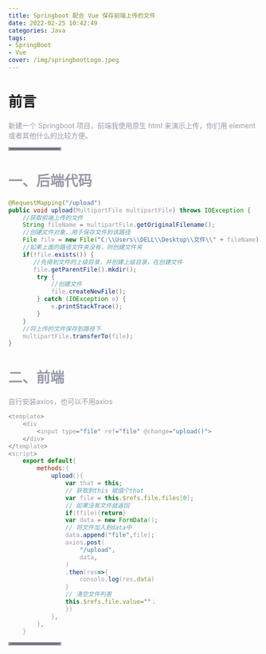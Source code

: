 ```yaml
---
title: Springboot 配合 Vue 保存前端上传的文件
date: 2022-02-25 10:42:49
categories: Java
tags:
- SpringBoot
- Vue
cover: /img/springbootLogo.jpeg
---
```

# 前言

<font color=#999AAA >新建一个 Springboot 项目，前端我使用原生 html 来演示上传，你们用 element 或者其他什么的比较方便。

<hr style=" border:solid; width:100px; height:1px;" color=#000000 size=1">

# 一、后端代码
```java
@RequestMapping("/upload")
public void upload(MultipartFile multipartFile) throws IOException {
    //获取前端上传的文件
    String fileName = multipartFile.getOriginalFilename();
    //创建文件对象，用于保存文件到该路径
    File file = new File("C:\\Users\\DELL\\Desktop\\文件\\" + fileName);
    //如果上面的路径文件夹没有，则创建文件夹
    if(!file.exists()) {
       //先得到文件的上级目录，并创建上级目录，在创建文件
       file.getParentFile().mkdir();
        try {
            //创建文件
            file.createNewFile();
        } catch (IOException e) {
            e.printStackTrace();
        }
    }
    //将上传的文件保存到路径下
    multipartFile.transferTo(file);
}
```




# 二、前端

<font color=#999AAA >自行安装axios，也可以不用axios

```javascript
<template>
	<div
		<input type="file" ref="file" @change="upload()">		
	</div>
</template>
<script>
	export default{
		methods:{
			upload(){
				var that = this;
				// 获取到this 赋值个that
				var file = this.$refs.file.files[0];
				// 如果没有文件就返回
			    if(!file){return}
				var data = new FormData();
				// 将文件加入到data中
				data.append("file",file);
				axios.post(
					"/upload",
					data,
				)
				.then(res=>{
					consolo.log(res.data)
				}	
				// 清空文件列表
				this.$refs.file.value=""；
				})
			},
		},
	}

```



<hr style=" border:solid; width:100px; height:1px;" color=#000000 size=1">

